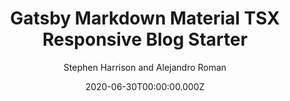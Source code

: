 ---
title: Gatsby Markdown Material TSX Responsive Blog Starter
github: https://github.com/stephen-cloud/gatsby-markdown-material-typescript-starter
demo: https://gatsby-markdown-material-typescript-starter.stephen.cloud/
author: Stephen Harrison and Alejandro Roman
category:
  - Blog
  - Portfolio
ssg:
  - Gatsby
cms:
  - Markdown
date: 2020-06-30T00:00:00.000Z
description: Markdown Material UI TypeScript/TSX
draft: false
publish_date: '2020-06-21T17:57:54Z'
update_date: '2020-07-03T15:37:53Z'
github_star: 6
github_fork: 7
---